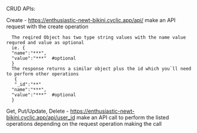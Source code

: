 CRUD APIs:

Create - https://enthusiastic-newt-bikini.cyclic.app/api/  make an API request with the create operation

      The reqired Object has two type string values with the name value requred and value as optional
      ie. { 
      "name":"***",
      "value":"***"  #optional
      }
      The response returns a similar object plus the id which you`ll need to perform other operations
       { 
       "_id":"**"
      "name":"***",
      "value":"***"  #optional
      }

Get, Put/Update, Delete - https://enthusiastic-newt-bikini.cyclic.app/api/user_id make an API call to perform the listed operations depending on the request operation making the call
